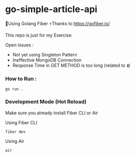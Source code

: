 ﻿# go-simple-article-api
 
 🚀Using Golang Fiber 
 ⚡Thanks to https://gofiber.io/
 
 This repo is just for my Exercise. 
 
 Open Issues : 
 - Not yet using Singleton Pattern 
 - Ineffective MongoDB Connection 
 - Response Time in GET METHOD is too long (related to ⏫)

### How to Run : 
```
go run .
```


### Development Mode (Hot Reload)
Make sure you already install Fiber CLI or Air

Using Fiber CLI
```
fiber dev
```

Using Air
```
air
```
 
